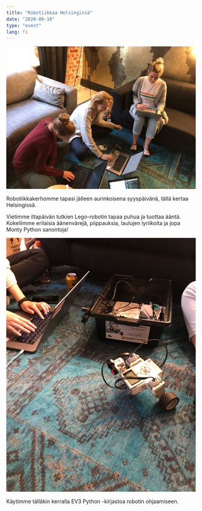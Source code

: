 ```yaml
---
title: "Robotiikkaa Helsingissä"
date: "2020-09-18"
type: "event"
lang: fi
---
```


![Perjaintai-iltapäivä Helsingissä](gals.jpg)

Robotiikkakerhomme tapasi jälleen aurinkoisena syyspäivänä, tällä kertaa Helsingissä.

Vietimme iltapäivän tutkien Lego-robotin tapaa puhua ja tuottaa ääntä. Kokeilimme erilaisia äänenvärejä, piippauksia, laulujen lyriikoita ja jopa Monty Python sanontoja!

![Robotti](robot.jpg)

Käytimme tälläkin kerralla EV3 Python -kirjastoa robotin ohjaamiseen. 


